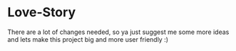 # Love-Story

  There are a lot of changes needed, so ya just suggest me some more ideas and lets make this project big and more user friendly :)

